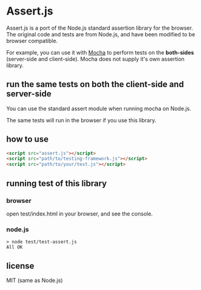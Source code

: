 # Assert.js

Assert.js is a port of the Node.js standard assertion library for the browser.
The original code and tests are from Node.js, and have been modified to be browser compatible.

For example, you can use it with [Mocha](http://visionmedia.github.com/mocha/) to perform tests
on the **both-sides** (server-side and client-side). Mocha does not supply it's own assertion library.

## run the same tests on both the client-side and server-side

You can use the standard assert module when running mocha on Node.js.

The same tests will run in the browser if you use this library.

## how to use

```html
<script src="assert.js"></script>
<script src="path/to/testing-framework.js"></script>
<script src="path/to/your/test.js"></script>
```

## running test of this library

### browser
open test/index.html in your browser,
and see the console.

### node.js

```shell
> node test/test-assert.js
All OK
```

## license

MIT (same as Node.js)